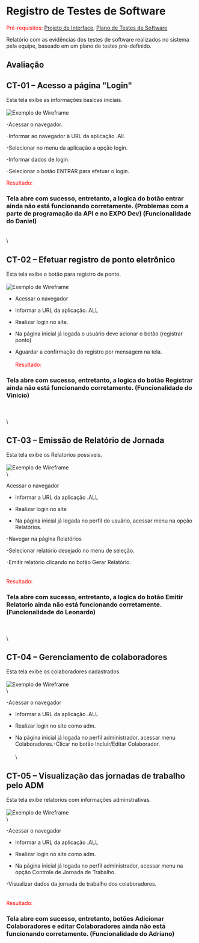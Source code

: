 # Registro de Testes de Software

<span style="color:red">Pré-requisitos: <a href="3-Projeto de Interface.md"> Projeto de Interface</a></span>, <a href="8-Plano de Testes de Software.md"> Plano de Testes de Software</a>

Relatório com as evidências dos testes de software realizados no sistema pela equipe, baseado em um plano de testes pré-definido.

## Avaliação

## CT-01 – Acesso a página "Login"

Esta tela exibe as informações basicas iniciais.
\
\
![Exemplo de Wireframe](img/DNA/V1.0.0/Tela%20Home2.png)

-Acessar o navegador.

-Informar ao navegador à URL da aplicação .All.

-Selecionar no menu da aplicação a opção login.

-Informar dados de login.

-Selecionar o botão ENTRAR para efetuar o login.


<span style="color:red">Resultado: </span> 

###  Tela abre com sucesso, entretanto, a logica do botão entrar ainda não está funcionando corretamente. (Problemas com a parte de programação da API e no EXPO Dev) (Funcionalidade do Daniel)
\
\
## CT-02 – Efetuar registro de ponto eletrônico

Esta tela exibe o botão para registro de ponto.
\
\
![Exemplo de Wireframe](img/DNA/V1.0.0/Tela%20Registro%20Ponto%20-%20V1.0.0-2.png)

- Acessar o navegador

- Informar a URL da aplicação. ALL

- Realizar login no site.

- Na página inicial já logada o usuário deve acionar o botão (registrar ponto)

- Aguardar a confirmação do registro por mensagem na tela.
\
\
<span style="color:red">Resultado: </span> 

###  Tela abre com sucesso, entretanto, a logica do botão Registrar ainda não está funcionando corretamente. (Funcionalidade do Vinicio)
\
\
\


## CT-03 – Emissão de Relatório de Jornada

Esta tela exibe os Relatorios possiveis.
\
\
![Exemplo de Wireframe](img/DNA/V1.0.0/Tela%20Relatorio%20-%20V1.0.0-2.png)
\
\

Acessar o navegador

- Informar a URL da aplicação .ALL

- Realizar login no site

- Na página inicial já logada no perfil do usuário, acessar menu na opção Relatórios.

-Navegar na página Relatórios

-Selecionar relatório desejado no menu de seleção.

-Emitir relatório clicando no botão Gerar Relatório.
\
\
\
<span style="color:red">Resultado: </span> 

###  Tela abre com sucesso, entretanto, a logica do botão Emitir Relatorio ainda não está funcionando corretamente. (Funcionalidade do Leonardo)
\
\
\

## CT-04 – Gerenciamento de colaboradores

Esta tela exibe os colaboradores cadastrados.
\
\
![Exemplo de Wireframe](img/DNA/V1.0.0/Tela%20Colaboradores%20-%20V1.0.0-2.png)
\
\

-Acessar o navegador

- Informar a URL da aplicação .ALL

- Realizar login no site como adm.

- Na página inicial já logada no perfil administrador, acessar menu Colaboradores.-Clicar no botão Incluir/Editar Colaborador.
\
\
\

## CT-05 – Visualização das jornadas de trabalho pelo ADM

Esta tela exibe relatorios com informações adminstrativas.
\
\
![Exemplo de Wireframe](img/DNA/V1.0.0/Tela%20Colaboradores%20-%20V1.0.0-2.png)
\
\

-Acessar o navegador

- Informar a URL da aplicação .ALL

- Realizar login no site como adm.

- Na página inicial já logada no perfil administrador, acessar menu na opção Controle de Jornada de Trabalho.

-Visualizar dados da jornada de trabalho dos colaboradores.
\
\
\
<span style="color:red">Resultado: </span> 

###  Tela abre com sucesso, entretanto, botões Adicionar Colaboradores e editar Colaboradores ainda não está funcionando corretamente. (Funcionalidade do Adriano)


